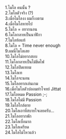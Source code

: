 1.ไมโล คนนั้น ?  
2.ไมโลตัวจริง (?)  
3.เมื่อไมโลงง ผมก็งงตาม  
4.เมื่อไมโลหายไป  
5.ไมโล = อยากนอน  
6.ไมโลกลายเป็นนาฬิกา  
7.ไมโลท้อแท้  
8.ไมโล = Time never enough  
9.ผมนี่ไมโลเลย  
10.ไมโลไม่อยากสอบ  
11.ไมโลกลายเป็นไม้ขีดไฟ  
12.ไมโลปิดเทอม  
13.ไมโลเท  
14.ไมโลจะนอน  
15.ไมโลอยากเล่นเกม  
16.เมื่อไมโลตัวปลอมทำโจทย์ Jittat  
17.ไมโลหมด Passion ;-;  
18.ไมโลไม่มี Passion  
19.ไมโลใกล้ตาย  
20.ไมโลเอาที่สบายใจเลยครับ...  
21.ไมโลอยากพัก  
22.ไมโลเบื่อมาก  
23.ไมโลเครียด  
24.ไมโลไม่ไหวแล้ว
